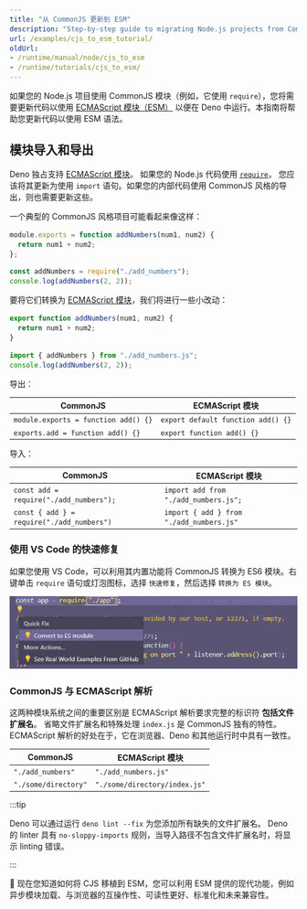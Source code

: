 ```yaml
---
title: "从 CommonJS 更新到 ESM"
description: "Step-by-step guide to migrating Node.js projects from CommonJS to ESM modules. Learn about import/export syntax changes, module resolution differences, and how to use modern JavaScript features in Deno."
url: /examples/cjs_to_esm_tutorial/
oldUrl:
- /runtime/manual/node/cjs_to_esm
- /runtime/tutorials/cjs_to_esm/
---
```


如果您的 Node.js 项目使用 CommonJS 模块（例如，它使用 `require`），您将需要更新代码以使用
[ECMAScript 模块（ESM）](https://developer.mozilla.org/en-US/docs/Web/JavaScript/Guide/Modules)
以便在 Deno 中运行。本指南将帮助您更新代码以使用 ESM 语法。

## 模块导入和导出

Deno 独占支持 [ECMAScript 模块](/runtime/fundamentals/modules/)。
如果您的 Node.js 代码使用
[`require`](https://nodejs.org/api/modules.html#modules-commonjs-modules)，
您应该将其更新为使用 `import` 语句。如果您的内部代码使用 CommonJS 风格的导出，则也需要更新这些。

一个典型的 CommonJS 风格项目可能看起来像这样：

```js title="add_numbers.js"
module.exports = function addNumbers(num1, num2) {
  return num1 + num2;
};
```

```js title="index.js"
const addNumbers = require("./add_numbers");
console.log(addNumbers(2, 2));
```

要将它们转换为 [ECMAScript 模块](/runtime/fundamentals/modules/)，我们将进行一些小改动：

```js title="add_numbers.js"
export function addNumbers(num1, num2) {
  return num1 + num2;
}
```

```js title="index.js"
import { addNumbers } from "./add_numbers.js";
console.log(addNumbers(2, 2));
```

导出：

| CommonJS                             | ECMAScript 模块                  |
| ------------------------------------ | -------------------------------- |
| `module.exports = function add() {}` | `export default function add() {}` |
| `exports.add = function add() {}`    | `export function add() {}`         |

导入：

| CommonJS                                   | ECMAScript 模块                       |
| ------------------------------------------ | -------------------------------------- |
| `const add = require("./add_numbers");`    | `import add from "./add_numbers.js";`  |
| `const { add } = require("./add_numbers")` | `import { add } from "./add_numbers.js"` |

### 使用 VS Code 的快速修复

如果您使用 VS Code，可以利用其内置功能将 CommonJS 转换为 ES6 模块。右键单击 `require` 语句或灯泡图标，选择 `快速修复`，然后选择 `转换为 ES 模块`。

![快速修复](./images/quick-fix.png)

### CommonJS 与 ECMAScript 解析

这两种模块系统之间的重要区别是 ECMAScript 解析要求完整的标识符 **包括文件扩展名**。
省略文件扩展名和特殊处理 `index.js` 是 CommonJS 独有的特性。
ECMAScript 解析的好处在于，它在浏览器、Deno 和其他运行时中具有一致性。

| CommonJS             | ECMAScript 模块            |
| -------------------- | --------------------------- |
| `"./add_numbers"`    | `"./add_numbers.js"`        |
| `"./some/directory"` | `"./some/directory/index.js"` |

:::tip

Deno 可以通过运行 `deno lint --fix` 为您添加所有缺失的文件扩展名。
Deno 的 linter 具有 `no-sloppy-imports` 规则，当导入路径不包含文件扩展名时，将显示 linting 错误。

:::

🦕 现在您知道如何将 CJS 移植到 ESM，您可以利用 ESM 提供的现代功能，例如异步模块加载、与浏览器的互操作性、可读性更好、标准化和未来兼容性。